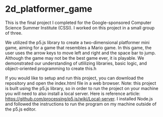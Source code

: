 # 2d_platformer_game

This is the final project I completed for the Google-sponsored Computer Science Summer Institute (CSSI).
I worked on this project in a small group of three.

We utilized the p5.js library to create a two-dimensional platformer mini game, aiming for a game that
resembles a Mario game. In this game, the user uses the arrow keys to move left and right and the 
space bar to jump. Although the game may not be the best game ever, it is playable. We demonstrated our
understanding of utlilizing libraries, basic logic, and object-oriented programming to create this.h

If you would like to setup and run this project, you can download the repository and open the
index.html file in a web browser. Note: this project is built using the p5.js library, so in order
to run the project on your machine you will need to also install a local server. Here is reference
article: https://github.com/processing/p5.js/wiki/Local-server. I installed Node.js and followed 
the instructions to run the program on my machine outside of the p5.js editor.
